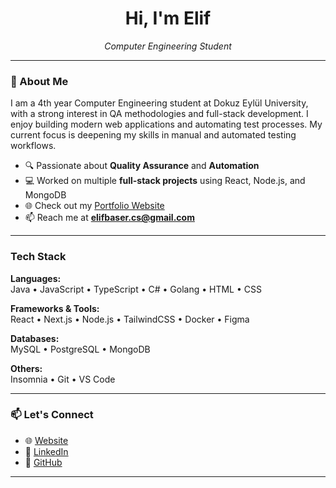 <h1 align="center">Hi, I'm Elif </h1>

<p align="center">
  <em>Computer Engineering Student</em>
</p>

---

### 🌱 About Me

I am a 4th year Computer Engineering student at Dokuz Eylül University, with a strong interest in QA methodologies and full-stack development. I enjoy building modern web applications and automating test processes. My current focus is deepening my skills in manual and automated testing workflows.

- 🔍 Passionate about **Quality Assurance** and **Automation**
- 💻 Worked on multiple **full-stack projects** using React, Node.js, and MongoDB
- 🌐 Check out my [Portfolio Website](https://www.elifbaserinfo.com/)
- 📫 Reach me at **elifbaser.cs@gmail.com**

---


### Tech Stack

**Languages:**  
Java • JavaScript • TypeScript • C# • Golang • HTML • CSS

**Frameworks & Tools:**  
React • Next.js • Node.js • TailwindCSS • Docker • Figma

**Databases:**  
MySQL • PostgreSQL • MongoDB

**Others:**  
Insomnia • Git • VS Code

---


### 📫 Let's Connect

- 🌐 [Website](https://www.elifbaserinfo.com/)
- 💼 [LinkedIn](https://www.linkedin.com/in/elif-ba%C5%9Fer-5576bb246/)
- 🐙 [GitHub](https://github.com/elffba)

---



